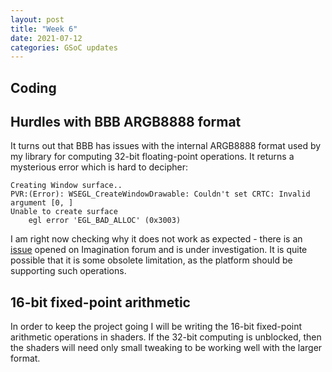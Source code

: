 ```yaml
---
layout: post
title: "Week 6"
date: 2021-07-12
categories: GSoC updates
---
```


## Coding
## Hurdles with BBB ARGB8888 format
It turns out that BBB has issues with the internal ARGB8888 format used by my library for computing 32-bit floating-point operations. It returns a mysterious error which is hard to decipher:
```
Creating Window surface..
PVR:(Error): WSEGL_CreateWindowDrawable: Couldn't set CRTC: Invalid argument [0, ]
Unable to create surface
    egl error 'EGL_BAD_ALLOC' (0x3003)
```
I am right now checking why it does not work as expected - there is an [issue](https://forums.imgtec.com/t/sgx530-argb8888-support/3403) opened on Imagination forum and is under investigation. It is quite possible that it is some obsolete limitation, as the platform should be supporting such operations.

## 16-bit fixed-point arithmetic
In order to keep the project going I will be writing the 16-bit fixed-point arithmetic operations in shaders. If the 32-bit computing is unblocked, then the shaders will need only small tweaking to be working well with the larger format.
